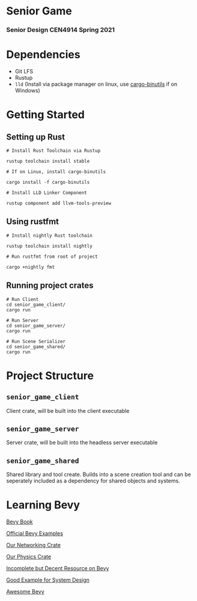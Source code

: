 # Senior Game
### Senior Design CEN4914 Spring 2021

# Dependencies

- Git LFS
- Rustup
- `lld` (Install via package manager on linux, use [cargo-binutils](https://github.com/rust-embedded/cargo-binutils) if on Windows)

# Getting Started

## Setting up Rust

```
# Install Rust Toolchain via Rustup

rustup toolchain install stable

# If on Linux, install cargo-binutils

cargo install -f cargo-binutils

# Install LLD Linker Component

rustup component add llvm-tools-preview

```

## Using rustfmt

```
# Install nightly Rust toolchain

rustup toolchain install nightly

# Run rustfmt from root of project

cargo +nightly fmt
```

## Running project crates

```
# Run Client
cd senior_game_client/
cargo run

# Run Server
cd senior_game_server/
cargo run

# Run Scene Serializer
cd senior_game_shared/
cargo run
```

# Project Structure

## `senior_game_client`
Client crate, will be built into the client executable

## `senior_game_server`
Server crate, will be built into the headless server executable

## `senior_game_shared`
Shared library and tool create. Builds into a scene creation tool and can be seperately included as a dependency for shared objects and systems.

# Learning Bevy

[Bevy Book](https://bevyengine.org/learn/book/introduction/)

[Official Bevy Examples](https://github.com/bevyengine/bevy/tree/v0.4.0/examples)

[Our Networking Crate](https://github.com/ncallaway/bevy_prototype_networking_laminar)

[Our Physics Crate](https://github.com/dimforge/bevy_rapier)

[Incomplete but Decent Resource on Bevy](https://alice-i-cecile.github.io/understanding-bevy/introduction.html)

[Good Example for System Design](https://github.com/Tezza48/Bevy-WoW)

[Awesome Bevy](https://github.com/bevyengine/awesome-bevy)
